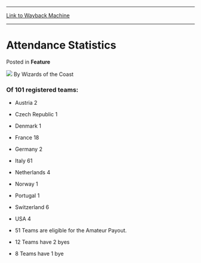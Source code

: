
---
[Link to Wayback Machine](https://web.archive.org/web/20220625234413/https://magic.wizards.com/en/articles/archive/feature/attendance-statistics-2000-01-01)

[_metadata_:wayback_url]:- "https://magic.wizards.com/en/articles/archive/feature/attendance-statistics-2000-01-01"
[_metadata_:wayback_raw_url]:- "https://web.archive.org/web/20220625234413id_/https://magic.wizards.com/en/articles/archive/feature/attendance-statistics-2000-01-01"
[_metadata_:wayback_capture_timestamp]:- "2022-06-25 23:44:13+00:00"
[_metadata_:publish_date]:- "2000-01-01"
[_metadata_:description]:- "Of 101 registered teams: Austria 2 Czech Republic 1 Denmark 1 France 18 Germany 2 Italy 61 Netherlands 4 Norway 1 Portugal 1 Switzerland 6 USA 4 51 Teams are eligible for the Amateur Payout. 12 Teams have 2 byes 8 Teams have 1 bye"
[_metadata_:generator]:- "Drupal 7 (http://drupal.org)"
---


Attendance Statistics
=====================



 Posted in **Feature**







![](https://media.magic.wizards.com/styles/auth_small/public/images/person/wizards_author.jpg)
By Wizards of the Coast











### Of 101 registered teams:


* Austria 2
* Czech Republic 1
* Denmark 1
* France 18
* Germany 2
* Italy 61
* Netherlands 4
* Norway 1
* Portugal 1
* Switzerland 6
* USA 4



* 51 Teams are eligible for the Amateur Payout.
* 12 Teams have 2 byes
* 8 Teams have 1 bye






